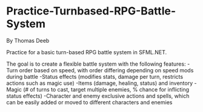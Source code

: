 # Practice-Turnbased-RPG-Battle-System
By Thomas Deeb

Practice for a basic turn-based RPG battle system in SFML.NET.

The goal is to create a flexible battle system with the following features:
-Turn order based on speed, with order differing depending on speed mods during battle
-Status effects (modifies stats, damage per turn, restricts actions such as magic use)
-Items (damage, healing, status) and inventory
-Magic (# of turns to cast, target multiple enemies, % chance for inflicting status effects)
-Character and enemy exclusive actions and spells, which can be easily added or moved to different characters and enemies

